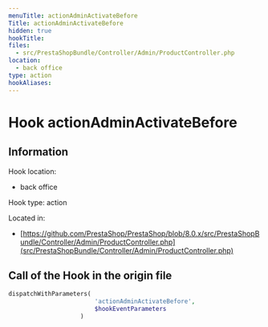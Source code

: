 ```yaml
---
menuTitle: actionAdminActivateBefore
Title: actionAdminActivateBefore
hidden: true
hookTitle: 
files:
  - src/PrestaShopBundle/Controller/Admin/ProductController.php
location:
  - back office
type: action
hookAliases:
---
```


# Hook actionAdminActivateBefore

## Information

Hook location:
  - back office

Hook type: action

Located in: 
  - [https://github.com/PrestaShop/PrestaShop/blob/8.0.x/src/PrestaShopBundle/Controller/Admin/ProductController.php](src/PrestaShopBundle/Controller/Admin/ProductController.php)

## Call of the Hook in the origin file

```php
dispatchWithParameters(
                        'actionAdminActivateBefore',
                        $hookEventParameters
                    )
```